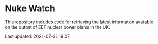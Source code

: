 # Nuke Watch

This repository includes code for retrieving the latest information available on the output of EDF nuclear power plants in the UK.

Last updated: 2024-07-23 19:07